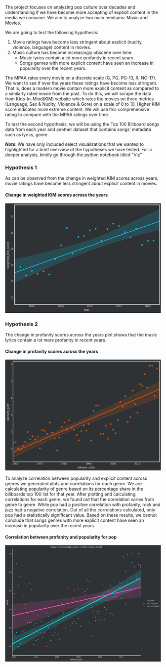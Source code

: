 The project focuses on analyzing pop culture over decades and understanding if we have become more accepting of explicit content in the media we consume. We aim to analyze two main mediums: Music and Movies.

We are going to test the following hypothesis:
<ol>
<li> Movie ratings have become less stringent about explicit (nudity, violence, language) content in movies.
<li> Music culture has become increasingly obscene over time.
        <ul>
        <li> Music lyrics contain a lot more profanity in recent years.
        <li> Songs genres with more explicit content have seen an increase in popularity over the recent years.
        </ul>
</ol>
The MPAA rates every movie on a discrete scale (G, PG, PG-13, R, NC-17). We want to see if over the years these ratings have become less stringent.
That is, does a modern movie contain more explicit content as compared to a similarly rated movie from the past.
To do this, we will scrape the data from Kids-In-Mind(KIM) website which rates the movies on three metrics (Language, Sex & Nudity, Violence & Gore) on a scale of 0 to 10. Higher KIM score indicates more extreme content. 
We will use this comprehensive rating to compare with the MPAA ratings over time.

To test the second hypothesis, we will be using the Top 100 Billboard songs data from each year and another dataset that contains songs’ metadata such as lyrics, genre.

***Note***: We have only included select visualizations that we wanted to highlighted for a brief overview of the hypotheses we have tested. For a deeper analysis, kindly go through the python notebook titled "Viz"

<h3>Hypothesis 1</h3>
As can be observed from the change in weighted KIM scores across years, movie ratings have become less stringent about explicit content in movies. 

<h4>Change in weighted KIM scores across the years</h4>

![](https://github.com/clonedapple/2021Fall_finals/blob/main/plots/weightedKIM.png)

<h3>Hypothesis 2</h3>
The change in profanity scores across the years plot shows that the music lyrics contain a lot more profanity in recent years.

<h4>Change in profanity scores across the years</h4>

![](https://github.com/clonedapple/2021Fall_finals/blob/main/plots/musicprofanity.png)

To analyze correlation between popularity and explicit content across genres we generated plots and correlations for each genre. We are calculating popularity of genre based on its percentage share in the billboards top 100 list for that year. After plotting and calculating correlations for each genre, we found out that the correlation varies from genre to genre. While pop had a positive correlation with profanity, rock and jazz had a negative correlation. Out of all the correlations calculated, only pop had a statistically significant value. Based on these results, we cannot conclude that songs genres with more explicit content have seen an increase in popularity over the recent years.
<h4>Correlation between profanity and popularity for pop </h4>

![](https://github.com/clonedapple/2021Fall_finals/blob/main/plots/pop.png)
